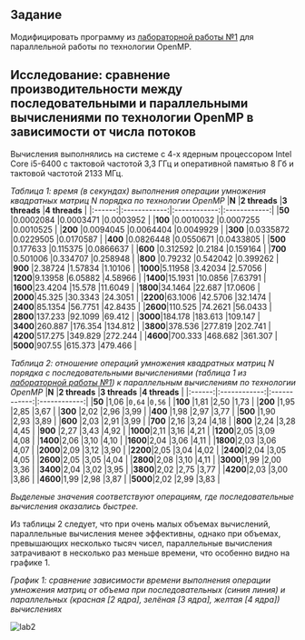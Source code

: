 ## Задание

Модифицировать программу из [лабораторной работы №1](https://github.com/eeeeagle/PP_1) для параллельной работы по технологии OpenMP.

## Исследование: сравнение производительности между последовательными и параллельными вычислениями по технологии OpenMP в зависимости от числа потоков

Вычисления выполнялись на системе с 4-х ядерным процессором Intel Core i5-6400 с тактовой частотой 3,3 ГГц и оперативной памятью 8 Гб и тактовой частотой 2133 МГц.

_Таблица 1: время (в секундах) выполнения операции умножения квадратных матриц N порядка по технологии OpenMP_
|**N**   |**2 threads** |**3 threads** |**4 threads** |
|:------:|:------------:|:------------:|:------------:|
|**50**  |0.0002084     |0.0003471     |0.0003952     |
|**100** |0.0010032     |0.0007255     |0.0010525     |
|**200** |0.0094045     |0.0064404     |0.0049929     |
|**300** |0.0335872     |0.0229505     |0.0170587     |
|**400** |0.0826448     |0.0550671     |0.0433805     |
|**500** |0.177633      |0.115375      |0.0866637     |
|**600** |0.312592      |0.2184        |0.159164      |
|**700** |0.501006      |0.334707      |0.258948      |
|**800** |0.79232       |0.542042      |0.399262      |
|**900** |2.38724       |1.57834       |1.10106       |
|**1000**|5.11958       |3.42034       |2.57056       |
|**1200**|9.13958       |6.05882       |4.58966       |
|**1400**|15.1931       |10.0856       |7.63791       |
|**1600**|23.4204       |15.578        |11.6049       |
|**1800**|34.1464       |22.687        |17.0606       |
|**2000**|45.325        |30.3343       |24.3051       |
|**2200**|63.1006       |42.5706       |32.1474       |
|**2400**|85.1354       |56.7751       |42.8435       |
|**2600**|110.525       |74.2621       |56.0433       |
|**2800**|137.233       |92.1099       |69.412        |
|**3000**|184.178       |183.613       |109.147       |
|**3400**|260.887       |176.354       |134.812       |
|**3800**|378.536       |277.819       |202.741       |
|**4200**|517.275       |349.829       |272.244       |
|**4600**|700.333       |468.682       |361.307       |
|**5000**|907.55        |615.373       |479.466       |


_Таблица 2: отношение операций умножения квадратных матриц N порядка с последовательными вычислениями (таблица 1 из [лабораторной работы №1](https://github.com/eeeeagle/PP_1)) к параллельным вычислениям по технологии OpenMP_ 
|**N**   |**2 threads** |**3 threads** |**4 threads** |
|:------:|:------------:|:------------:|:------------:|
|**50**  |1,06          |`0,64`        |`0,56`        |
|**100** |1,81          |2,50          |1,73          |
|**200** |1,95          |2,85          |3,67          |
|**300** |2,02          |2,96          |3,99          |
|**400** |1,98          |2,97          |3,77          |
|**500** |1,90          |2,93          |3,89          |
|**600** |2,03          |2,91          |3,99          |
|**700** |2,16          |3,24          |4,18          |
|**800** |2,24          |3,28          |4,45          |
|**900** |2,27          |3,43          |4,92          |
|**1000**|2,11          |3,16          |4,21          |
|**1200**|2,05          |3,09          |4,08          |
|**1400**|2,06          |3,10          |4,10          |
|**1600**|2,04          |3,06          |4,11          |
|**1800**|2,03          |3,06          |4,07          |
|**2000**|2,09          |3,12          |3,90          |
|**2200**|2,05          |3,04          |4,02          |
|**2400**|2,04          |3,05          |4,05          |
|**2600**|2,05          |3,05          |4,04          |
|**2800**|2,08          |3,10          |4,11          |
|**3000**|1,99          |2,00          |3,36          |
|**3400**|2,04          |3,02          |3,95          |
|**3800**|2,02          |2,75          |3,77          |
|**4200**|2,03          |3,00          |3,86          |
|**4600**|1,99          |2,98          |3,87          |
|**5000**|2,02          |2,99          |3,83          |

_Выделеные значения соответствуют операциям, где последовательные вычисления оказались быстрее._

Из таблицы 2 следует, что при очень малых объемах вычислений, параллельные вычисления менее эффективны, однако при объемах, превышающих несколько тысяч чисел, параллельные вычисления затрачивают в несколько раз меньше времени, что особенно видно на графике 1.

_График 1: сравнение зависимости времени выполнения операции умножения матриц от объема при последовательных (синия линия) и параллельных (красная [2 ядра], зелёная [3 ядра], желтая [4 ядра]) вычислениях_

![lab2](https://user-images.githubusercontent.com/90867530/208433791-c34bcb90-0b6f-40e1-bf1d-d97727b8131e.png)

